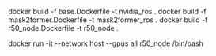 docker build -f base.Dockerfile -t nvidia_ros .
docker build -f mask2former.Dockerfile -t mask2former_ros .
docker build -f r50_node.Dockerfile -t r50_node .

docker run -it --network host --gpus all r50_node /bin/bash


